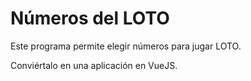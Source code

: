 # Números del LOTO

Este programa permite elegir números para jugar LOTO.

Conviértalo en una aplicación en VueJS.